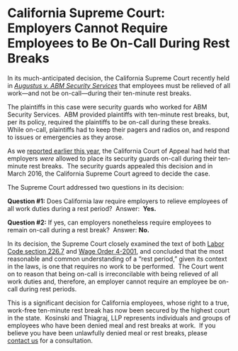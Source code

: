 # California Supreme Court:  Employers Cannot Require Employees to Be On-Call During Rest Breaks

In its much-anticipated decision, the California Supreme Court recently held in [_Augustus v. ABM Security Services_](/documents/augustus-v-abm-ca-sup-ct-op.pdf) that employees must be relieved of all work—and not be on-call—during their ten-minute rest breaks.

The plaintiffs in this case were security guards who worked for ABM Security Services.  ABM provided plaintiffs with ten-minute rest breaks, but, per its policy, required the plaintiffs to be on-call during these breaks.  While on-call, plaintiffs had to keep their pagers and radios on, and respond to issues or emergencies as they arose.

As we [reported earlier this year](/blog?tag=Augustus%20v.%20ABM%20Security%20Services), the California Court of Appeal had held that employers _were_ allowed to place its security guards on-call during their ten-minute rest breaks.  The security guards appealed this decision and in March 2016, the California Supreme Court agreed to decide the case.

The Supreme Court addressed two questions in its decision:

**Question #1:**  Does California law require employers to relieve employees of all work duties during a rest period?  Answer:  **Yes.**

**Question #2:**  If yes, can employers nonetheless require employees to remain on-call during a rest break?  Answer:  **No.**

In its decision, the Supreme Court closely examined the text of both [Labor Code section 226.7](https://leginfo.legislature.ca.gov/faces/codes_displaySection.xhtml?lawCode=LAB&amp;sectionNum=226.7.) and [Wage Order 4-2001](https://www.dir.ca.gov/IWC/IWCArticle4.pdf), and concluded that the most reasonable and common understanding of a “rest period,” given its context in the laws, is one that requires no work to be performed.  The Court went on to reason that being on-call is irreconcilable with being relieved of all work duties and, therefore, an employer cannot require an employee be on-call during rest periods.

This is a significant decision for California employees, whose right to a true, work-free ten-minute rest break has now been secured by the highest court in the state.  Kosinski and Thiagraj, LLP represents individuals and groups of employees who have been denied meal and rest breaks at work.  If you believe you have been unlawfully denied meal or rest breaks, please [contact us](/contact-us) for a consultation.
